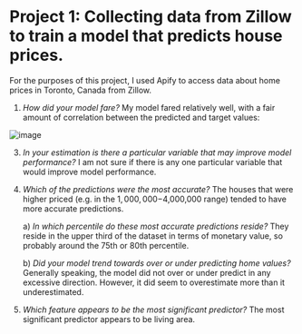 # Project 1: Collecting data from Zillow to train a model that predicts house prices.
For the purposes of this project, I used Apify to access data about home prices in Toronto, Canada from Zillow. 

1. *How did your model fare?* My model fared relatively well, with a fair amount of correlation between the predicted and target values: 

![image](https://user-images.githubusercontent.com/70035366/125210514-49f4ec00-e26e-11eb-9951-ecaa389b4b0b.png)

3. *In your estimation is there a particular variable that may improve model performance?* I am not sure if there is any one particular variable that would improve model performance. 

4. *Which of the predictions were the most accurate?* The houses that were higher priced (e.g. in the $1,000,000-$4,000,000 range) tended to have more accurate predictions. 

      a) *In which percentile do these most accurate predictions reside?* They reside in the upper third of the dataset in terms of monetary value, so probably around the 75th or 80th percentile. 
      
      b) *Did your model trend towards over or under predicting home values?* Generally speaking, the model did not over or under predict in any excessive direction. However, it did seem to overestimate more than it underestimated. 
      
4. *Which feature appears to be the most significant predictor?* The most significant predictor appears to be living area. 
